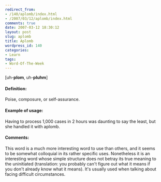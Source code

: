 ```yaml
---
redirect_from:
- /140/aplomb/index.html
- /2007/03/12/aplomb/index.html
comments: true
date: 2007-03-12 18:30:12
layout: post
slug: aplomb
title: Aplomb
wordpress_id: 140
categories:
- Learn
tags:
- Word-Of-The-Week
---
```


[uh-**plom**, uh-**pluhm**]


#### Definition:


Poise, composure, or self-assurance.



#### Example of usage:


Having to process 1,000 cases in 2 hours was daunting to say the least, but she handled it with aplomb.



#### Comments:


This word is a much more interesting word to use than others, and it seems to be somewhat colloquial in its rather specific uses.  Nonetheless it is an interesting word whose simple structure does not betray its true meaning to the uninitiated (translation: you probably can't figure out what it means if you don't already know what it means).  It's usually used when talking about facing difficult circumstances.
